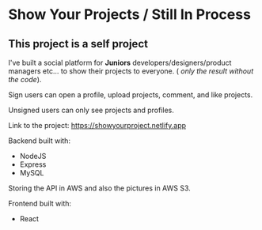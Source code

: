 # Show Your Projects  / Still In Process 

## This project is a self project

I've built a social platform for **Juniors** developers/designers/product managers etc...  to show their projects to everyone. ( *only the result without the code*).

Sign users can open a profile, upload projects, comment, and like projects.

Unsigned users can only see projects and profiles.

Link to the project: https://showyourproject.netlify.app

Backend built with:
- NodeJS
- Express
- MySQL

Storing the API in AWS and also the pictures in AWS S3.

Frontend built with:
- React
